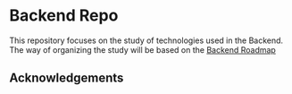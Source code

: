 
# Backend Repo

This repository focuses on the study of technologies used in the Backend. The way of organizing the study will be based on the [Backend Roadmap](https://roadmap.sh/backend)

## Acknowledgements
